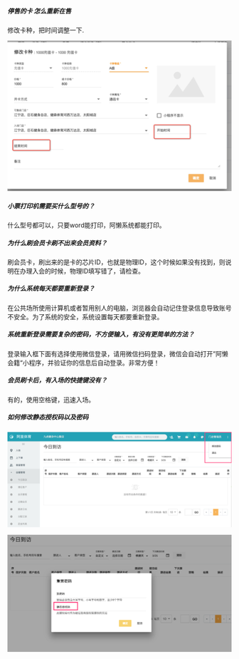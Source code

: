 ##### 停售的卡  怎么重新在售

修改卡种，把时间调整一下.

![image-20190301155141951](../assets/image-20190301155141951.png)

##### 小票打印机需要买什么型号的？

什么型号都可以，只要word能打印，阿懒系统都能打印。

##### 为什么刷会员卡刷不出来会员资料？

刷会员卡，刷出来的是卡的芯片ID，也就是物理ID，这个时候如果没有找到，则说明在办理入会的时候，物理ID填写错了，请检查。

##### 为什么系统每天都要重新登录？

在公共场所使用计算机或者暂用别人的电脑，浏览器会自动记住登录信息导致账号不安全。为了系统的安全，系统设置每天都要重新登录。

##### 系统重新登录需要复杂的密码，不方便输入，有没有更简单的方法？

登录输入框下面有选择使用微信登录，请用微信扫码登录，微信会自动打开”阿懒会籍“小程序，并验证你的信息后自动登录。非常方便！

##### 会员刷卡后，有入场的快捷键没有？

有的，使用空格键，迅速入场。

##### 如何修改静态授权码以及密码

![image](../assets/修改密码.png)

![image](../assets/修改授权码2.png)

